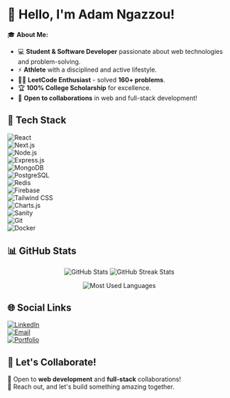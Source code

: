 # 👋 Hello, I'm Adam Ngazzou!  

🎓 **About Me:**  
- 💻 **Student & Software Developer** passionate about web technologies and problem-solving.  
- ⚡ **Athlete** with a disciplined and active lifestyle.  
- 🧑‍💻 **LeetCode Enthusiast** - solved **160+ problems**.  
- 🏆 **100% College Scholarship** for excellence.  
- 🚀 **Open to collaborations** in web and full-stack development!  

## 🔧 Tech Stack  

![React](https://img.shields.io/badge/React-20232A?style=for-the-badge&logo=react&logoColor=61DAFB)  
![Next.js](https://img.shields.io/badge/Next.js-000000?style=for-the-badge&logo=nextdotjs&logoColor=white)  
![Node.js](https://img.shields.io/badge/Node.js-43853D?style=for-the-badge&logo=node.js&logoColor=white)  
![Express.js](https://img.shields.io/badge/Express.js-000000?style=for-the-badge&logo=express&logoColor=white)  
![MongoDB](https://img.shields.io/badge/MongoDB-4EA94B?style=for-the-badge&logo=mongodb&logoColor=white)  
![PostgreSQL](https://img.shields.io/badge/PostgreSQL-316192?style=for-the-badge&logo=postgresql&logoColor=white)  
![Redis](https://img.shields.io/badge/Redis-DC382D?style=for-the-badge&logo=redis&logoColor=white)  
![Firebase](https://img.shields.io/badge/Firebase-FFCA28?style=for-the-badge&logo=firebase&logoColor=black)  
![Tailwind CSS](https://img.shields.io/badge/Tailwind_CSS-38B2AC?style=for-the-badge&logo=tailwind-css&logoColor=white)  
![Charts.js](https://img.shields.io/badge/Charts.js-FF6384?style=for-the-badge&logo=chart.js&logoColor=white)  
![Sanity](https://img.shields.io/badge/Sanity-FF2D20?style=for-the-badge&logo=sanity&logoColor=white)  
![Git](https://img.shields.io/badge/Git-F05032?style=for-the-badge&logo=git&logoColor=white)  
![Docker](https://img.shields.io/badge/Docker-2496ED?style=for-the-badge&logo=docker&logoColor=white)  


## 📊 GitHub Stats  

<p align="center">
  <img src="https://github-readme-stats.vercel.app/api?username=AdamNgazzou&show_icons=true&theme=radical" alt="GitHub Stats" />
  <img src="https://github-readme-streak-stats.herokuapp.com/?user=AdamNgazzou&theme=radical" alt="GitHub Streak Stats" />
</p>

<p align="center">
  <img src="https://github-readme-stats.vercel.app/api/top-langs?username=AdamNgazzou&show_icons=true&locale=en&layout=compact&theme=radical" alt="Most Used Languages" />
</p>

## 🌐 Social Links  
[![LinkedIn](https://img.shields.io/badge/LinkedIn-0A66C2?style=for-the-badge&logo=linkedin&logoColor=white)](https://www.linkedin.com/in/adam-ngazzou/)  
[![Email](https://img.shields.io/badge/Email-D14836?style=for-the-badge&logo=gmail&logoColor=white)](mailto:adem.ngazzou@horizon-university.tn)  
[![Portfolio](https://img.shields.io/badge/Portfolio-000000?style=for-the-badge&logo=vercel&logoColor=white)](https://adam-ngazzou.vercel.app/)


## 📢 Let's Collaborate!  
🚀 Open to **web development** and **full-stack** collaborations!  
💬 Reach out, and let's build something amazing together.  
